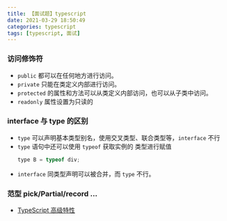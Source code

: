```yaml
---
title: 【面试题】typescript
date: 2021-03-29 18:50:49
categories: typescript
tags: [typescript, 面试]
---
```


### 访问修饰符

- `public` 都可以在任何地方进行访问。
- `private` 只能在类定义内部进行访问。
- `protected` 的属性和方法可以从类定义内部访问，也可以从子类中访问。
- `readonly` 属性设置为只读的

### interface 与 type 的区别

- `type` 可以声明基本类型别名，使用交叉类型、联合类型等，`interface` 不行
- `type` 语句中还可以使用 `typeof` 获取实例的 类型进行赋值
  ```js
  type B = typeof div;
  ```
- `interface` 同类型声明可以被合并，而 `type` 不行。

### 范型 pick/Partial/record ...

- [TypeScript 高级特性](https://mp.weixin.qq.com/s/VWggn-5JdbJon6ZzxHPqHw)

